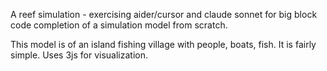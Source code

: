 A reef simulation - exercising aider/cursor and claude sonnet for big block code completion of a simulation model from scratch.

This model is of an island fishing village with people, boats, fish. It is fairly simple. Uses 3js for visualization.


